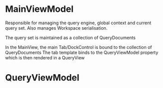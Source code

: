 

# MainViewModel
Responsible for managing the query engine, global context and current query set. Also manages Workspace serialisation.

The query set is maintained as a collection of QueryDocuments

In the MainView, the main Tab/DockControl is bound to the collection of QueryDocuments
The tab template binds to the QueryViewModel property which is then rendered in a
QueryView

# QueryViewModel
